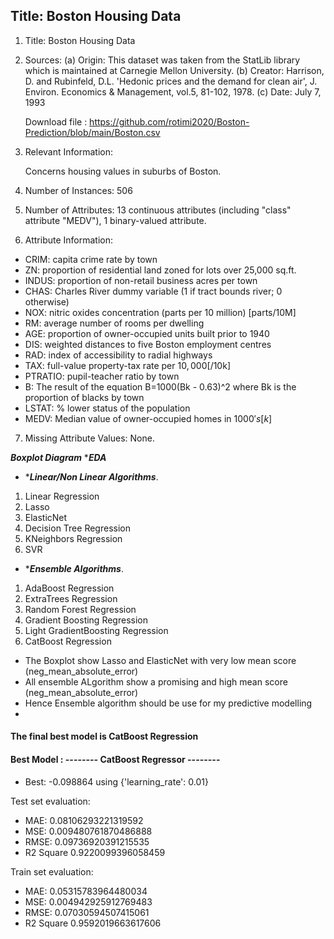 ## ****Title: Boston Housing Data****
1. Title: Boston Housing Data

2. Sources:
   (a) Origin:  This dataset was taken from the StatLib library which is
                maintained at Carnegie Mellon University.
   (b) Creator:  Harrison, D. and Rubinfeld, D.L. 'Hedonic prices and the 
                 demand for clean air', J. Environ. Economics & Management,
                 vol.5, 81-102, 1978.
   (c) Date: July 7, 1993

    Download file : https://github.com/rotimi2020/Boston-Prediction/blob/main/Boston.csv
            
3. Relevant Information:

   Concerns housing values in suburbs of Boston.

4. Number of Instances: 506

5. Number of Attributes: 13 continuous attributes (including "class"
                         attribute "MEDV"), 1 binary-valued attribute.

6. Attribute Information:
* CRIM: capita crime rate by town
* ZN: proportion of residential land zoned for lots over 25,000 sq.ft.
* INDUS: proportion of non-retail business acres per town 
* CHAS: Charles River dummy variable (1 if tract bounds river; 0 otherwise) 
* NOX: nitric oxides concentration (parts per 10 million) [parts/10M]
* RM: average number of rooms per dwelling 
* AGE: proportion of owner-occupied units built prior to 1940
* DIS: weighted distances to five Boston employment centres
*  RAD: index of accessibility to radial highways 
*  TAX: full-value property-tax rate per $10,000 [$/10k] 
*  PTRATIO: pupil-teacher ratio by town 
*  B: The result of the equation B=1000(Bk - 0.63)^2 where Bk is the proportion of blacks by town 
*  LSTAT: % lower status of the population 
* MEDV: Median value of owner-occupied homes in $1000's [k$]
    
7. Missing Attribute Values:  None.



 ***Boxplot Diagram*** ****EDA***

* ****Linear/Non Linear Algorithms***. 
1. Linear Regression
2. Lasso
3. ElasticNet
4. Decision Tree Regression
5. KNeighbors Regression
6. SVR

* ****Ensemble Algorithms***. 
1. AdaBoost Regression
2. ExtraTrees Regression
3. Random Forest Regression
4. Gradient Boosting Regression
5. Light GradientBoosting Regression
6. CatBoost Regression 

* The Boxplot show Lasso and ElasticNet with very low mean score (neg_mean_absolute_error)
* All ensemble ALgorithm show a promising and high mean score (neg_mean_absolute_error)
* Hence Ensemble algorithm should be use for my predictive modelling
* 

#### The final best model is CatBoost Regression

#### Best Model : -------- CatBoost Regressor -------- 

* Best: -0.098864 using {'learning_rate': 0.01}

Test set evaluation:
* MAE: 0.08106293221319592
* MSE: 0.009480761870486888
* RMSE: 0.09736920391215535
* R2 Square 0.9220099396058459

Train set evaluation:
* MAE: 0.05315783964480034
* MSE: 0.004942925912769483
* RMSE: 0.07030594507415061
* R2 Square 0.9592019663617606
